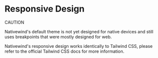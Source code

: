 # Responsive Design

CAUTION

Nativewind's default theme is not yet designed for native devices and still uses breakpoints that were mostly designed for web.

Nativewind's responsive design works identically to Tailwind CSS, please refer to the official Tailwind CSS docs for more information.
